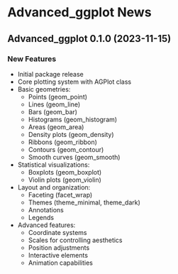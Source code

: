 # Advanced_ggplot News

## Advanced_ggplot 0.1.0 (2023-11-15)

### New Features

* Initial package release
* Core plotting system with AGPlot class
* Basic geometries:
  * Points (geom_point)
  * Lines (geom_line)
  * Bars (geom_bar)
  * Histograms (geom_histogram)
  * Areas (geom_area)
  * Density plots (geom_density)
  * Ribbons (geom_ribbon)
  * Contours (geom_contour)
  * Smooth curves (geom_smooth)
* Statistical visualizations:
  * Boxplots (geom_boxplot)
  * Violin plots (geom_violin)
* Layout and organization:
  * Faceting (facet_wrap)
  * Themes (theme_minimal, theme_dark)
  * Annotations
  * Legends
* Advanced features:
  * Coordinate systems
  * Scales for controlling aesthetics
  * Position adjustments
  * Interactive elements
  * Animation capabilities 